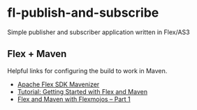 # fl-publish-and-subscribe
Simple publisher and subscriber application written in Flex/AS3


## Flex + Maven
Helpful links for configuring the build to work in Maven.
 * [Apache Flex SDK Mavenizer](https://cwiki.apache.org/confluence/display/FLEX/Apache+Flex+SDK+Mavenizer)
 * [Tutorial: Getting Started with Flex and Maven](https://dzone.com/articles/flex-and-maven)
 * [Flex and Maven with Flexmojos – Part 1](https://www.adobe.com/devnet/flex/articles/flex-maven-flexmojos-pt1.html)


